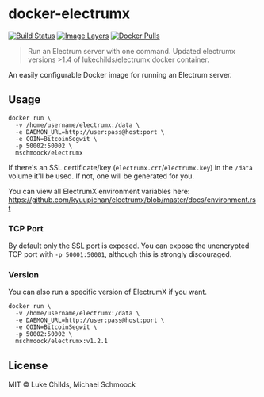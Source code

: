 
# docker-electrumx

[![Build Status](https://travis-ci.org/m-schmoock/docker-electrumx.svg?branch=master)](https://travis-ci.org/m-schmoock/docker-electrumx)
[![Image Layers](https://images.microbadger.com/badges/image/mschmoock/electrumx.svg)](https://microbadger.com/images/mschmoock/electrumx)
[![Docker Pulls](https://img.shields.io/docker/pulls/mschmoock/electrumx.svg)](https://hub.docker.com/r/mschmoock/electrumx/)

> Run an Electrum server with one command.
> Updated electrumx versions >1.4 of lukechilds/electrumx docker container.


An easily configurable Docker image for running an Electrum server.

## Usage

```
docker run \
  -v /home/username/electrumx:/data \
  -e DAEMON_URL=http://user:pass@host:port \
  -e COIN=BitcoinSegwit \
  -p 50002:50002 \
  mschmoock/electrumx
```

If there's an SSL certificate/key (`electrumx.crt`/`electrumx.key`) in the `/data` volume it'll be used. If not, one will be generated for you.

You can view all ElectrumX environment variables here: https://github.com/kyuupichan/electrumx/blob/master/docs/environment.rst

### TCP Port

By default only the SSL port is exposed. You can expose the unencrypted TCP port with `-p 50001:50001`, although this is strongly discouraged.

### Version

You can also run a specific version of ElectrumX if you want.

```
docker run \
  -v /home/username/electrumx:/data \
  -e DAEMON_URL=http://user:pass@host:port \
  -e COIN=BitcoinSegwit \
  -p 50002:50002 \
  mschmoock/electrumx:v1.2.1
```

## License

MIT © Luke Childs, Michael Schmoock
